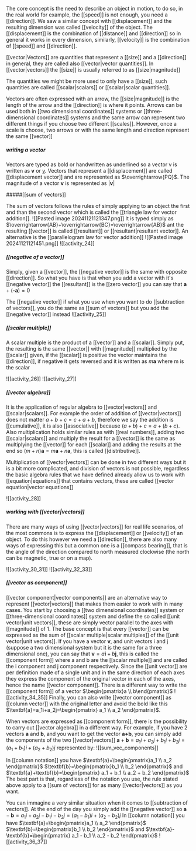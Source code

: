 The core concept is the need to describe an object in motion, to do so, in the real world for example, the [[speed]] is not enough, you need a [[direction]].
We saw a similar concept with [[displacement]] and the resulting dimension was called [[velocity]] of the object. The [[displacement]] is the combination of [[distance]] and [[direction]] so in general it works in every dimension, similarly, [[velocity]] is the combination of [[speed]] and [[direction]].

[[vector|Vectors]] are quantities that represent a [[size]] and a [[direction]] in general, they are called also [[vector|vector quantities]]. In [[vector|vectors]] the [[size]] is usually referred to as [[size|magnitude]]

The quantities we might be more used to only have a [[size]], such quantities are called [[scalar|scalars]] or [[scalar|scalar quantities]].

Vectors are often expressed with an arrow, the [[size|magnitude]] is the length of the arrow and the [[direction]] is where it points. Arrows can be used both in [[two dimensional coordinates]] systems or [[three-dimensional coordinates]] systems and the same arrow can represent two different things if you choose two different [[scales]]. However, once a scale is choose, two arrows or with the same length and direction represent the same [[vector]]

##### writing a vector

Vectors are typed as bold or handwritten as underlined so a vector v is written as **v** or <u>v</u>. Vectors that represent a [[displacement]] are called [[displacement vector]] and are represented as $\overrightarrow{PQ}$.
The magnitude of a vector **v** is represented as |**v**|

#####[[sum of vectors]]

The sum of vectors follows the rules of simply applying to an object the first and than the second vector which is called the [[triangle law for vector addition]]. 
![[Pasted image 20241121121347.png]]
It is typed simply as $\overrightarrow{AB}+\overrightarrow{BC}=\overrightarrow{AB}$ ant the resulting [[vector]] is called [[resultant]] or [[resultant|resultant vector]].
An alternative is the [[parallelogram law for vector addition]]
![[Pasted image 20241121121451.png]]
![[activity_24]]


##### [[negative of a vector]]

Simply, given a [[vector]], the [[negative vector]] is the same with opposite [[direction]]. So what you have is that when you add a vector with it's [[negative vector]] the [[resultant]] is the [[zero vector]] you can say that $\textbf{a}+(\textbf{-a})=0$

The [[negative vector]] if what you use when you want to do [[subtraction of vectors]], you do the same as [[sum of vectors]] but you add the [[negative vector]] instead
![[activity_25]]

##### [[scalar multiple]]

A scalar multiple is the product of a [[vector]] and a [[scalar]]. Simply put, the resulting is the same [[vector]] with [[magnitude]] multiplied by the [[scalar]] given, if the [[scalar]] is positive the vector maintains the [[direction]], if negative it gets reversed and it is written as $m\textbf{a}$ where m is the scalar

![[activity_26]]
![[activity_27]]

##### [[vector algebra]]

It is the application of regular algebra to [[vector|vectors]] and [[scalar|scalars]]. For example the order of addition of [[vector|vectors]] does not matter $a+b+c=c+a+b$, therefore we say the addition is [[cumulative]], it is also [[associative]] because $(a+b)+c=a+(b+c)$.
Also multiplication holds similar rules as with [[real numbers]], adding two [[scalar|scalars]] and multiply the result for a [[vector]] is the same as multiplying the [[vector]] for each [[scalar]] and adding the results at the end so $(m+n)\textbf{a}=m\textbf{a}+n\textbf{a}$, this is called [[distributive]].

Multiplication of [[vector|vectors]] can be done in two different ways but it is a bit more complicated, and division of vectors is not possible, regardless the basic algebra rules that we have defined already allow us to work with [[equation|equations]] that contains vectors, these are called [[vector equation|vector equations]]

![[activity_28]]

##### working with [[vector|vectors]]

There are many ways of using [[vector|vectors]] for real life scenarios, of the most commons is to express the [[displacement]] or [[velocity]] of an object. To do this however we need a [[direction]], there are also many ways of expressing this but a common one is a [[compass bearing]], that is the angle of the direction compared to north measured clockwise (the north can be magnetic, true or on a map).

![[activity_30_31]]
![[activity_32_33]]

##### [[vector as component]]

[[vector component|vector components]] are an alternative way to represent [[vector|vectors]] that makes them easier to work with in many cases.
You start by choosing a [[two dimensional coordinates]] system or [[three-dimensional coordinates]] system and define the so called [[unit vector|unit vectors]], these are simply vector parallel to the axes with [[magnitude]] of 1.
The base concept is that every [[vector]] can be expressed as the sum of [[scalar multiple|scalar multiples]] of the [[unit vector|unit vectors]].
If you have a vector $\textbf{v}$, and unit vectors i and j (suppose a two dimensional system but it is the same for a three dimensional one), you can say that $\textbf{v}=a\textbf{i}+b\textbf{j}$, this is called the [[component form]] where a and b are the [[scalar multiple]] and are called the i component and j component respectively.
Since the [[unit vector]] are per definition made of a single unit and in the same direction of each axes they express the component of the original vector in each of the axes, hence the name [[vector component]].
There is a different way to write the [[component form]] of a vector $\begin{pmatrix}a \\ b\end{pmatrix}$
![[activity_34_35]]
Finally, you can also write [[vector component]] as [[column vector]] with the original letter and avoid the bold like this $\textbf{a}=a_1i+a_2j=\begin{pmatrix} a_1 \\ a_2 \end{pmatrix}$.

When vectors are expressed as [[component form]], there is the possibility to carry out [[vector algebra]] in a different way.
For example, if you have 2 vectors **a** and **b**, and you want to get the vector **a+b**, you can simply add the components of the two [[vector|vectors]] $\textbf{a}+\textbf{b}=a_1i+a_2j+b_1i+b_2j=(a_1+b_1)i+(a_2+b_2)j$ represented by: 
![[sum_vec_components]]

In [[column notation]] you have $\textbf{a}=\begin{pmatrix}a_1 \\ a_2 \end{pmatrix}$ $\textbf{b}=\begin{pmatrix}b_1 \\ b_2 \end{pmatrix}$ and $\textbf{a}+\textbf{b}=\begin{pmatrix} a_1 + b_1 \\ a_2 + b_2 \end{pmatrix}$
The best part is that, regardless of the notation you use, the rule stated above apply to a [[sum of vectors]] for as many [[vector|vectors]] as you want.

You can immagine a very similar situation when it comes to [[subtraction of vectors]]. At the end of the day you simply add the [[negative vector]] so $\textbf{a}-\textbf{b}=a_1i+a_2j-b_1i-b_2j=(a_1-b_1)i+(a_2-b_2)j$
In [[column notation]] you have $\textbf{a}=\begin{pmatrix}a_1 \\ a_2 \end{pmatrix}$ $\textbf{b}=\begin{pmatrix}b_1 \\ b_2 \end{pmatrix}$ and $\textbf{a}-\textbf{b}=\begin{pmatrix} a_1 - b_1 \\ a_2 - b_2 \end{pmatrix}$
![[activity_36_37]]


